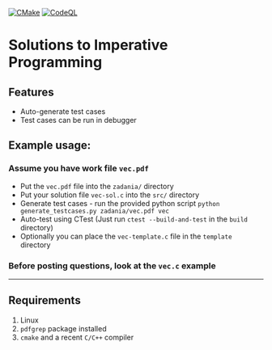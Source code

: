 [![CMake](https://github.com/tadeuszk733/PI_solutions/actions/workflows/cmake.yml/badge.svg?branch=master)](https://github.com/tadeuszk733/PI_solutions/actions/workflows/cmake.yml)
[![CodeQL](https://github.com/tadeuszk733/PI_solutions/actions/workflows/codeql.yml/badge.svg?branch=master)](https://github.com/tadeuszk733/PI_solutions/actions/workflows/codeql.yml)

# Solutions to Imperative Programming
## Features
- Auto-generate test cases
- Test cases can be run in debugger

## Example usage:
### Assume you have work file `vec.pdf` 
- Put the `vec.pdf` file into the `zadania/` directory
- Put your solution file `vec-sol.c` into the `src/` directory
- Generate test cases - run the provided python script `python generate_testcases.py zadania/vec.pdf vec`
- Auto-test using CTest 
  (Just run `ctest --build-and-test` in the `build` directory) 
- Optionally you can place the `vec-template.c` file in the `template` directory

### Before posting questions, look at the `vec.c` example 
---
## Requirements
1. Linux
2. `pdfgrep` package installed
3. `cmake` and a recent `C/C++` compiler

